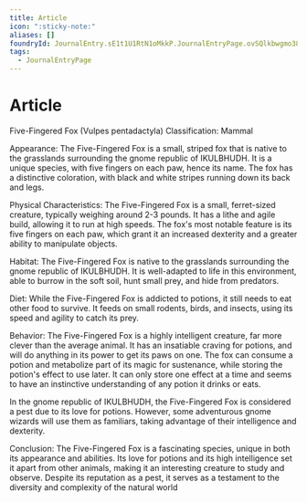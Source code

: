 ```yaml
---
title: Article
icon: ":sticky-note:"
aliases: []
foundryId: JournalEntry.sE1t1U1RtN1oMkkP.JournalEntryPage.ovSQlkbwgmo38CKs
tags:
  - JournalEntryPage
---
```


# Article
Five-Fingered Fox (Vulpes pentadactyla) Classification: Mammal

Appearance: The Five-Fingered Fox is a small, striped fox that is native to the grasslands surrounding the gnome republic of IKULBHUDH. It is a unique species, with five fingers on each paw, hence its name. The fox has a distinctive coloration, with black and white stripes running down its back and legs.

Physical Characteristics: The Five-Fingered Fox is a small, ferret-sized creature, typically weighing around 2-3 pounds. It has a lithe and agile build, allowing it to run at high speeds. The fox's most notable feature is its five fingers on each paw, which grant it an increased dexterity and a greater ability to manipulate objects.

Habitat: The Five-Fingered Fox is native to the grasslands surrounding the gnome republic of IKULBHUDH. It is well-adapted to life in this environment, able to burrow in the soft soil, hunt small prey, and hide from predators.

Diet: While the Five-Fingered Fox is addicted to potions, it still needs to eat other food to survive. It feeds on small rodents, birds, and insects, using its speed and agility to catch its prey.

Behavior: The Five-Fingered Fox is a highly intelligent creature, far more clever than the average animal. It has an insatiable craving for potions, and will do anything in its power to get its paws on one. The fox can consume a potion and metabolize part of its magic for sustenance, while storing the potion's effect to use later. It can only store one effect at a time and seems to have an instinctive understanding of any potion it drinks or eats.

In the gnome republic of IKULBHUDH, the Five-Fingered Fox is considered a pest due to its love for potions. However, some adventurous gnome wizards will use them as familiars, taking advantage of their intelligence and dexterity.

Conclusion: The Five-Fingered Fox is a fascinating species, unique in both its appearance and abilities. Its love for potions and its high intelligence set it apart from other animals, making it an interesting creature to study and observe. Despite its reputation as a pest, it serves as a testament to the diversity and complexity of the natural world